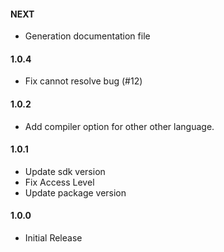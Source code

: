 #### NEXT
*  Generation documentation file
#### 1.0.4
*  Fix cannot resolve bug (#12)
#### 1.0.2
*  Add compiler option for other other language.
#### 1.0.1
*  Update sdk version
*  Fix Access Level
*  Update package version

#### 1.0.0
*  Initial Release